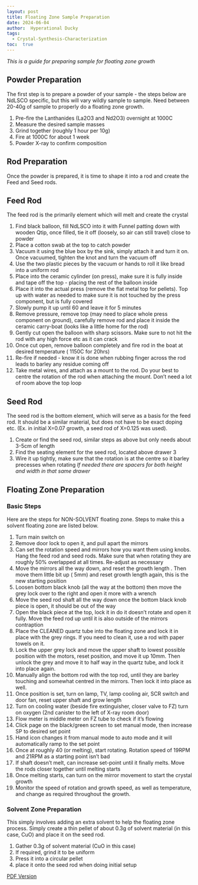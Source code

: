 ```yaml
---
layout: post
title: Floating Zone Sample Preparation
date: 2024-06-04
author:  Hyperational Ducky  
tags: 
  - Crystal-Synthesis-Characterization
toc:  true
---
```


_This is a guide for preparing sample for floating zone growth_


## Powder Preparation
The first step is to prepare a powder of your sample - the steps below are NdLSCO specific, but this will vary wildly sample to sample. Need between 20-40g of sample to properly do a floating zone growth.

1. Pre-fire the Lanthanides (La2O3 and Nd2O3) overnight at 1000C
2. Measure the desired sample masses
3. Grind together (roughly 1 hour per 10g)
4. Fire at 1000C for about 1 week
5. Powder X-ray to confirm composition

## Rod Preparation
Once the powder is prepared, it is time to shape it into a rod and create the Feed and Seed rods.

## Feed Rod
The feed rod is the primarily element which will melt and create the crystal
1. Find black balloon, fill NdLSCO into it with Funnel patting down with wooden Qtip, once filled, tie it off (loosely, so air can still travel) close to powder
2. Place a cotton swab at the top to catch powder
3. Vacuum it using the blue box by the sink, simply attach it and turn it on. Once vacuumed, tighten the knot and turn the vacuum off
4. Use the two plastic pieces by the vacuum or hands to roll it like bread into a uniform rod
5. Place into the ceramic cylinder (on press), make sure it is fully inside and tape off the top - placing the rest of the balloon inside
6. Place it into the actual press (remove the flat metal top for pellets). Top up with water as needed to make sure it is not touched by the press component, but is fully covered
7. Slowly pump it up until 60 and leave it for 5 minutes
8. Remove pressure, remove top (may need to place whole press component on ground), carefully remove rod and place it inside the ceramic carry-boat (looks like a little home for the rod)
9. Gently cut open the balloon with sharp scissors. Make sure to not hit the rod with any high force etc as it can crack
10. Once cut open, remove balloon completely and fire rod in the boat at desired temperature ( 1150C for 20hrs)
11. Re-fire if needed - know it is done when rubbing finger across the rod leads to barley any residue coming off
12. Take metal wires, and attach as a mount to the rod. Do your best to centre the rotation of the rod when attaching the mount. Don’t need a lot of room above the top loop

## Seed Rod
The seed rod is the bottom element, which will serve as a basis for the feed rod. It should be a similar material, but does not have to be exact doping etc. (Ex. in initial X=0.07 growth, a seed rod of X=0.125
was used).
1. Create or find the seed rod, similar steps as above but only needs about 3-5cm of length
2. Find the seating element for the seed rod, located above drawer 3
3. Wire it up tightly, make sure that the rotation is at the centre so it barley precesses when rotating
_If needed there are spacers for both height and width in that same drawer_

## Floating Zone Preparation
### Basic Steps
Here are the steps for NON-SOLVENT floating zone. Steps to make this a solvent floating zone are listed below.
1. Turn main switch on
2. Remove door lock to open it, and pull apart the mirrors
3. Can set the rotation speed and mirrors how you want them using knobs. Hang the feed rod and seed rods. Make sure that when rotating they are roughly 50% overlapped at all times. Re-adjust as necessary
4. Move the mirrors all the way down, and reset the growth length . Then move them little bit up ( 5mm) and reset growth length again, this is the new starting position
5. Loosen bottom black knob (all the way at the bottom) then move the grey lock over to the right and open it more with a wrench
6. Move the seed rod shaft all the way down once the bottom black knob piece is open, it should be out of the way
7. Open the black piece at the top, lock it in do it doesn’t rotate and open it fully. Move the feed rod up until it is also outside of the mirrors contraption
8. Place the CLEANED quartz tube into the floating zone and lock it in place with the grey rings. If you need to clean it, use a rod with paper towels on it.
9. Lock the upper grey lock and move the upper shaft to lowest possible position with the motors, reset position, and move it up 10mm. Then unlock the grey and move it to half way in the quartz tube, and lock it into place again.
10. Manually align the bottom rod with the top rod, until they are barley touching and somewhat centred in the mirrors. Then lock it into place as well.
11. Once position is set, turn on lamp, TV, lamp cooling air, SCR switch and door fan, reset upper shaft and grow length
12. Turn on cooling water (beside fire extinguisher, closer valve to FZ) turn on oxygen (2nd canister to the left of X-ray room door)
13. Flow meter is middle meter on FZ tube to check if it’s flowing
14. Click page on the black/green screen to set manual mode, then increase SP to desired set point
15. Hand icon changes it from manual mode to auto mode and it will automatically ramp to the set point
16. Once at roughly 40 (or melting), start rotating. Rotation speed of 19RPM and 21RPM as a starting point isn’t bad
17. If shaft doesn’t melt, can increase set-point until it finally melts. Move the rods closer together until melting starts
18. Once melting starts, can turn on the mirror movement to start the crystal growth
19. Monitor the speed of rotation and growth speed, as well as temperature, and change as required throughout the growth.

### Solvent Zone Preparation
This simply involves adding an extra solvent to help the floating zone process. Simply create a thin pellet of about 0.3g of solvent material (in this case, CuO) and place it on the seed rod.
1. Gather 0.3g of solvent material (CuO in this case)
2. If required, grind it to be uniform
3. Press it into a circular pellet
4. place it onto the seed rod when doing initial setup

[PDF Version](/PostFile/FZ_GrowthSteps.pdf)
